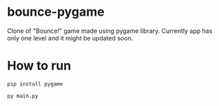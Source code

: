 # bounce-pygame
Clone of "Bounce!" game made using pygame library. 
Currently app has only one level and it might be updated soon. 

# How to run
```pip install pygame```

```py main.py```

